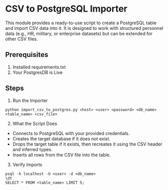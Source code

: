 # CSV to PostgreSQL Importer

This module provides a ready-to-use script to create a PostgreSQL table and import CSV data into it. It is designed to work with structured personnel data (e.g., HR, military, or enterprise datasets) but can be extended for other CSV files.

## Prerequisites
1. Installed requirements.txt
2. Your PostgresDB is Live

## Steps
1. Run the Importer
```
python import_csv_to_postgres.py <host> <user> <password> <db_name> <table_name> <csv_file>
```
2. What the Script Does
- Connects to PostgreSQL with your provided credentials.
- Creates the target database if it does not exist.
- Drops the target table if it exists, then recreates it using the CSV header and inferred types.
- Inserts all rows from the CSV file into the table.

3. Verify Imports
```
psql -h localhost -U <user> -d <db_name>
\dt
SELECT * FROM <table_name> LIMIT 5;
